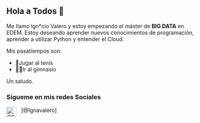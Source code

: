 ## Hola a Todos 👋

Me llamo Ign*cio Valero y estoy empezando el máster de **BIG DATA** en EDEM.
Estoy deseando aprender nuevos conocimientos de programación, aprender a utilizar Python y entender el Cloud.

Mis pasatiempos son:
- 🎾Jugar al tenis
- 🏋🏻Ir al gimnasio

Un saludo.
### Sígueme en mis redes Sociales


[<img align="left" alt="CSS3" width="26px" src="https://th.bing.com/th/id/R.735dda68880a385ce8cc5be4f3c5fcd6?rik=qSxRw2lCZYy9Mw&riu=http%3a%2f%2fpngimg.com%2fuploads%2finstagram%2finstagram_PNG11.png&ehk=QVCbfkCKi8pJLF08bRkS%2fLeMqLTnJQf402WRaIdN6jE%3d&risl=&pid=ImgRaw&r=0" style="padding-right:10px;" />@Ignavalero]

<br />
<br />






[instagram]: https://instagram.com/ignavalero
[linkedin]: https://linkedin.com/in/codeSTACKr






</p>